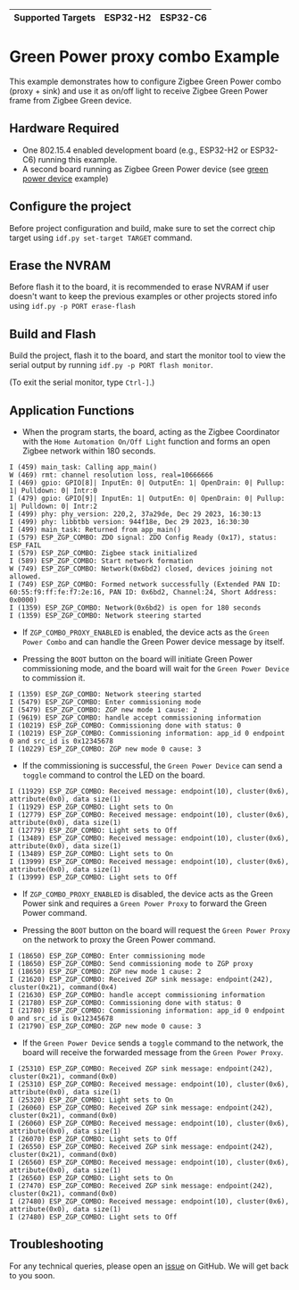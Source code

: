 | Supported Targets | ESP32-H2 | ESP32-C6 |
| ----------------- | -------- | -------- |

# Green Power proxy combo Example 

This example demonstrates how to configure Zigbee Green Power combo (proxy + sink) and use it as on/off light to receive Zigbee Green Power frame from Zigbee Green device.

## Hardware Required

* One 802.15.4 enabled development board (e.g., ESP32-H2 or ESP32-C6) running this example.
* A second board running as Zigbee Green Power device (see [green power device](../esp_zigbee_gpd/) example)

## Configure the project

Before project configuration and build, make sure to set the correct chip target using `idf.py set-target TARGET` command.

## Erase the NVRAM 

Before flash it to the board, it is recommended to erase NVRAM if user doesn't want to keep the previous examples or other projects stored info 
using `idf.py -p PORT erase-flash`

## Build and Flash

Build the project, flash it to the board, and start the monitor tool to view the serial output by running `idf.py -p PORT flash monitor`.

(To exit the serial monitor, type ``Ctrl-]``.)

## Application Functions

- When the program starts, the board, acting as the Zigbee Coordinator with the `Home Automation On/Off Light` function and forms an open Zigbee network within 180 seconds.
```
I (459) main_task: Calling app_main()
W (469) rmt: channel resolution loss, real=10666666
I (469) gpio: GPIO[8]| InputEn: 0| OutputEn: 1| OpenDrain: 0| Pullup: 1| Pulldown: 0| Intr:0 
I (479) gpio: GPIO[9]| InputEn: 1| OutputEn: 0| OpenDrain: 0| Pullup: 1| Pulldown: 0| Intr:2 
I (499) phy: phy_version: 220,2, 37a29de, Dec 29 2023, 16:30:13
I (499) phy: libbtbb version: 944f18e, Dec 29 2023, 16:30:30
I (499) main_task: Returned from app_main()
I (579) ESP_ZGP_COMBO: ZDO signal: ZDO Config Ready (0x17), status: ESP_FAIL
I (579) ESP_ZGP_COMBO: Zigbee stack initialized
I (589) ESP_ZGP_COMBO: Start network formation
W (749) ESP_ZGP_COMBO: Network(0x6bd2) closed, devices joining not allowed.
I (749) ESP_ZGP_COMBO: Formed network successfully (Extended PAN ID: 60:55:f9:ff:fe:f7:2e:16, PAN ID: 0x6bd2, Channel:24, Short Address: 0x0000)
I (1359) ESP_ZGP_COMBO: Network(0x6bd2) is open for 180 seconds
I (1359) ESP_ZGP_COMBO: Network steering started
```
- If `ZGP_COMBO_PROXY_ENABLED` is enabled, the device acts as the `Green Power Combo` and can handle the Green Power device message by itself.

- Pressing the `BOOT` button on the board will initiate Green Power commissioning mode, and the board will wait for the `Green Power Device` to commission it.
```
I (1359) ESP_ZGP_COMBO: Network steering started
I (5479) ESP_ZGP_COMBO: Enter commissioning mode
I (5479) ESP_ZGP_COMBO: ZGP new mode 1 cause: 2
I (9619) ESP_ZGP_COMBO: handle accept commissioning information
I (10219) ESP_ZGP_COMBO: Commissioning done with status: 0
I (10219) ESP_ZGP_COMBO: Commissioning information: app_id 0 endpoint 0 and src_id is 0x12345678
I (10229) ESP_ZGP_COMBO: ZGP new mode 0 cause: 3
```

- If the commissioning is successful, the `Green Power Device` can send a `toggle` command to control the LED on the board.
```
I (11929) ESP_ZGP_COMBO: Received message: endpoint(10), cluster(0x6), attribute(0x0), data size(1)
I (11929) ESP_ZGP_COMBO: Light sets to On
I (12779) ESP_ZGP_COMBO: Received message: endpoint(10), cluster(0x6), attribute(0x0), data size(1)
I (12779) ESP_ZGP_COMBO: Light sets to Off
I (13489) ESP_ZGP_COMBO: Received message: endpoint(10), cluster(0x6), attribute(0x0), data size(1)
I (13489) ESP_ZGP_COMBO: Light sets to On
I (13999) ESP_ZGP_COMBO: Received message: endpoint(10), cluster(0x6), attribute(0x0), data size(1)
I (13999) ESP_ZGP_COMBO: Light sets to Off
```

- If `ZGP_COMBO_PROXY_ENABLED` is disabled, the device acts as the Green Power sink and requires a `Green Power Proxy` to forward the Green Power command.

- Pressing the `BOOT` button on the board will request the `Green Power Proxy` on the network to proxy the Green Power command.
```
I (18650) ESP_ZGP_COMBO: Enter commissioning mode
I (18650) ESP_ZGP_COMBO: Send commissioning mode to ZGP proxy
I (18650) ESP_ZGP_COMBO: ZGP new mode 1 cause: 2
I (21620) ESP_ZGP_COMBO: Received ZGP sink message: endpoint(242), cluster(0x21), command(0x4)
I (21630) ESP_ZGP_COMBO: handle accept commissioning information
I (21780) ESP_ZGP_COMBO: Commissioning done with status: 0
I (21780) ESP_ZGP_COMBO: Commissioning information: app_id 0 endpoint 0 and src_id is 0x12345678
I (21790) ESP_ZGP_COMBO: ZGP new mode 0 cause: 3
```

- If the `Green Power Device` sends a `toggle` command to the network, the board will receive the forwarded message from the `Green Power Proxy`.
```
I (25310) ESP_ZGP_COMBO: Received ZGP sink message: endpoint(242), cluster(0x21), command(0x0)
I (25310) ESP_ZGP_COMBO: Received message: endpoint(10), cluster(0x6), attribute(0x0), data size(1)
I (25320) ESP_ZGP_COMBO: Light sets to On
I (26060) ESP_ZGP_COMBO: Received ZGP sink message: endpoint(242), cluster(0x21), command(0x0)
I (26060) ESP_ZGP_COMBO: Received message: endpoint(10), cluster(0x6), attribute(0x0), data size(1)
I (26070) ESP_ZGP_COMBO: Light sets to Off
I (26550) ESP_ZGP_COMBO: Received ZGP sink message: endpoint(242), cluster(0x21), command(0x0)
I (26560) ESP_ZGP_COMBO: Received message: endpoint(10), cluster(0x6), attribute(0x0), data size(1)
I (26560) ESP_ZGP_COMBO: Light sets to On
I (27470) ESP_ZGP_COMBO: Received ZGP sink message: endpoint(242), cluster(0x21), command(0x0)
I (27480) ESP_ZGP_COMBO: Received message: endpoint(10), cluster(0x6), attribute(0x0), data size(1)
I (27480) ESP_ZGP_COMBO: Light sets to Off
```

## Troubleshooting

For any technical queries, please open an [issue](https://github.com/espressif/esp-zigbee-sdk/issues) on GitHub. We will get back to you soon.

